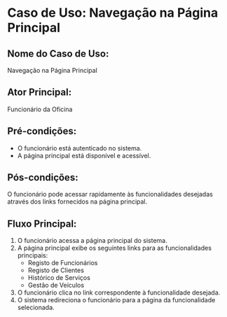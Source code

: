 # Caso de Uso: Navegação na Página Principal

## Nome do Caso de Uso:
Navegação na Página Principal

## Ator Principal:
Funcionário da Oficina

## Pré-condições:
- O funcionário está autenticado no sistema.
- A página principal está disponível e acessível.

## Pós-condições:
O funcionário pode acessar rapidamente às funcionalidades desejadas através dos links fornecidos na página principal.

## Fluxo Principal:
1. O funcionário acessa a página principal do sistema.
2. A página principal exibe os seguintes links para as funcionalidades principais:
   - Registo de Funcionários
   - Registo de Clientes
   - Histórico de Serviços
   - Gestão de Veículos
3. O funcionário clica no link correspondente à funcionalidade desejada.
4. O sistema redireciona o funcionário para a página da funcionalidade selecionada.
